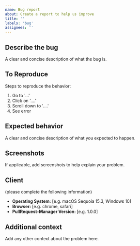 ```yaml
---
name: Bug report
about: Create a report to help us improve
title: ''
labels: 'bug'
assignees: ''
---
```


## Describe the bug

A clear and concise description of what the bug is.

## To Reproduce

Steps to reproduce the behavior:

1. Go to '...'
2. Click on '....'
3. Scroll down to '....'
4. See error

## Expected behavior

A clear and concise description of what you expected to happen.

## Screenshots

If applicable, add screenshots to help explain your problem.

## Client

(please complete the following information)

- **Operating System:** [e.g. macOS Sequoia 15.3, Windows 10]
- **Browser:** [e.g. chrome, safari]
- **PullRequest-Manager Version:** [e.g. 1.0.0]

## Additional context

Add any other context about the problem here.
